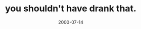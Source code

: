 ---
layout: base.njk
title : 'you shouldn&#39;t have drank that.' 
view_title : 'you shouldn&#39;t have drank that.' 
year : '2000' 
date : '2000-07-14' 
img_file : '/drawing/drinkthat.png' 
html_file : 'drinkthat' 
next_html : 'howthiswo.html' 
year_order : '474' 
permalink : "title/{{html_file}}.html"
---